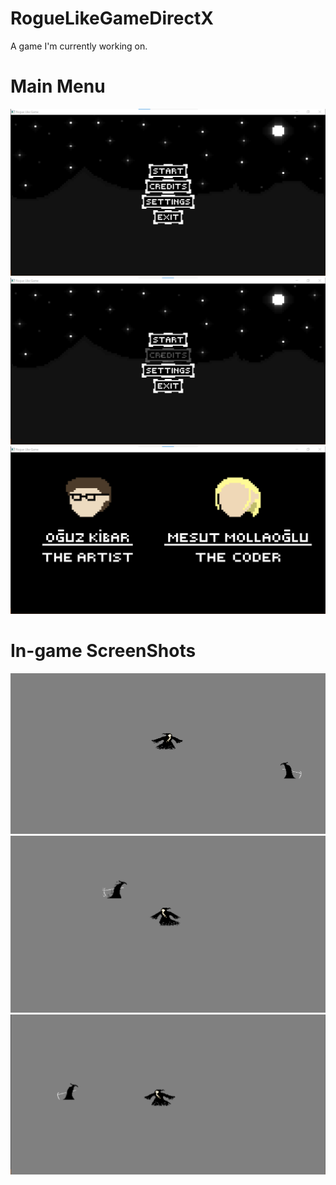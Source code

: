 # RogueLikeGameDirectX

A game I'm currently working on.

# Main Menu
![](ScreenShots/MainMenu.png)
![](ScreenShots/HoveringCredits.png)
![](ScreenShots/CreditsScreen.png)

# In-game ScreenShots
![](ScreenShots/CharacterIdleImage.png)
![](ScreenShots/DashingImage.png)
![](ScreenShots/AttackImage.png)

